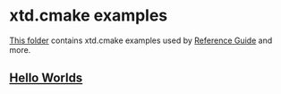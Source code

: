 # xtd.cmake examples

[This folder](.) contains xtd.cmake examples used by [Reference Guide](https://codedocs.xyz/gammasoft71/xtd/) and more.

## [Hello Worlds](hello_worlds/README.md)

